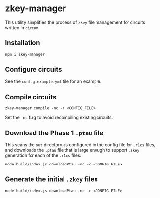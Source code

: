 # zkey-manager

This utility simplifies the process of `zkey` file management for circuits
written in `circom`.

## Installation

```bash
npm i zkey-manager
```

## Configure circuits

See the `config.example.yml` file for an example.

## Compile circuits

```
zkey-manager compile -nc -c <CONFIG_FILE>
```

Set the `-nc` flag to avoid recompiling existing circuits.

## Download the Phase 1 `.ptau` file

This scans the `out` directory as configured in the config file for `.r1cs`
files, and downloads the `.ptau` file that is large enough to support `.zkey`
generation for each of the `.r1cs` files.

```
node build/index.js downloadPtau -nc -c <CONFIG_FILE>
```

## Generate the initial `.zkey` files

```
node build/index.js downloadPtau -nc -c <CONFIG_FILE>
```
